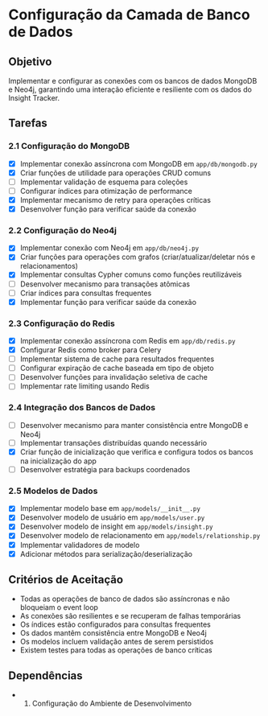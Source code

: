 # Configuração da Camada de Banco de Dados

## Objetivo
Implementar e configurar as conexões com os bancos de dados MongoDB e Neo4j, garantindo uma interação eficiente e resiliente com os dados do Insight Tracker.

## Tarefas

### 2.1 Configuração do MongoDB
- [x] Implementar conexão assíncrona com MongoDB em `app/db/mongodb.py`
- [x] Criar funções de utilidade para operações CRUD comuns
- [ ] Implementar validação de esquema para coleções
- [ ] Configurar índices para otimização de performance
- [x] Implementar mecanismo de retry para operações críticas
- [x] Desenvolver função para verificar saúde da conexão

### 2.2 Configuração do Neo4j
- [x] Implementar conexão com Neo4j em `app/db/neo4j.py`
- [x] Criar funções para operações com grafos (criar/atualizar/deletar nós e relacionamentos)
- [x] Implementar consultas Cypher comuns como funções reutilizáveis
- [ ] Desenvolver mecanismo para transações atômicas
- [ ] Criar índices para consultas frequentes
- [x] Implementar função para verificar saúde da conexão

### 2.3 Configuração do Redis
- [x] Implementar conexão assíncrona com Redis em `app/db/redis.py`
- [x] Configurar Redis como broker para Celery
- [ ] Implementar sistema de cache para resultados frequentes
- [ ] Configurar expiração de cache baseada em tipo de objeto
- [ ] Desenvolver funções para invalidação seletiva de cache
- [ ] Implementar rate limiting usando Redis

### 2.4 Integração dos Bancos de Dados
- [ ] Desenvolver mecanismo para manter consistência entre MongoDB e Neo4j
- [ ] Implementar transações distribuídas quando necessário
- [x] Criar função de inicialização que verifica e configura todos os bancos na inicialização do app
- [ ] Desenvolver estratégia para backups coordenados

### 2.5 Modelos de Dados
- [x] Implementar modelo base em `app/models/__init__.py`
- [x] Desenvolver modelo de usuário em `app/models/user.py`
- [x] Desenvolver modelo de insight em `app/models/insight.py`
- [x] Desenvolver modelo de relacionamento em `app/models/relationship.py`
- [x] Implementar validadores de modelo
- [x] Adicionar métodos para serialização/deserialização

## Critérios de Aceitação
- Todas as operações de banco de dados são assíncronas e não bloqueiam o event loop
- As conexões são resilientes e se recuperam de falhas temporárias
- Os índices estão configurados para consultas frequentes
- Os dados mantêm consistência entre MongoDB e Neo4j
- Os modelos incluem validação antes de serem persistidos
- Existem testes para todas as operações de banco críticas

## Dependências
- 1. Configuração do Ambiente de Desenvolvimento